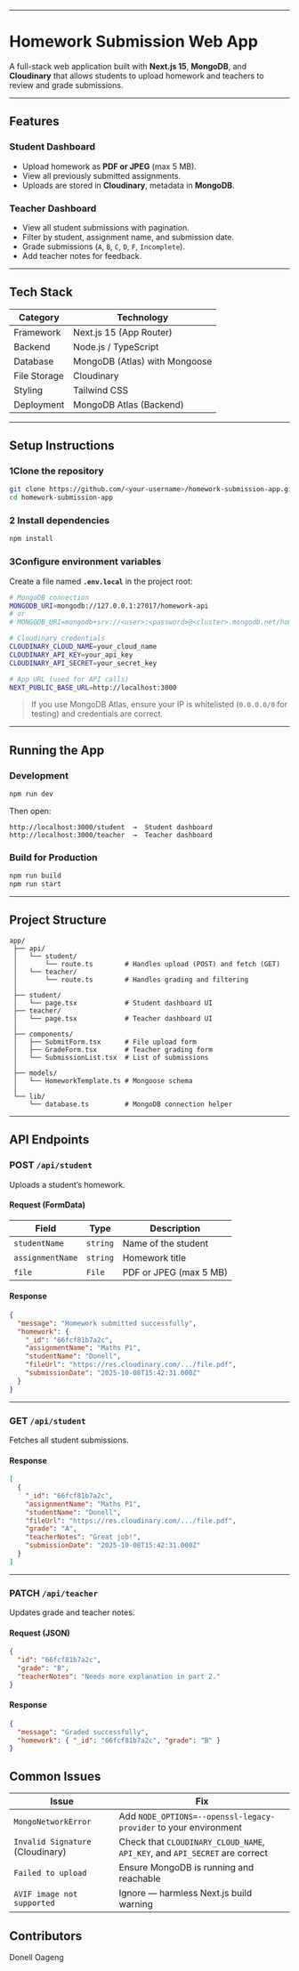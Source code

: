 
---

# Homework Submission Web App

A full-stack web application built with **Next.js 15**, **MongoDB**, and **Cloudinary** that allows students to upload homework and teachers to review and grade submissions.

---

## Features

### Student Dashboard

* Upload homework as **PDF or JPEG** (max 5 MB).
* View all previously submitted assignments.
* Uploads are stored in **Cloudinary**, metadata in **MongoDB**.

### Teacher Dashboard

* View all student submissions with pagination.
* Filter by student, assignment name, and submission date.
* Grade submissions (`A`, `B`, `C`, `D`, `F`, `Incomplete`).
* Add teacher notes for feedback.

---

##  Tech Stack

| Category     | Technology                                  |
| ------------ | ------------------------------------------- |
| Framework    | Next.js 15 (App Router)                     |
| Backend      | Node.js / TypeScript                        |
| Database     | MongoDB (Atlas) with Mongoose      |
| File Storage | Cloudinary                                  |
| Styling      | Tailwind CSS                                |
| Deployment   | MongoDB Atlas (Backend) |

---

## Setup Instructions

### 1️Clone the repository

```bash
git clone https://github.com/<your-username>/homework-submission-app.git
cd homework-submission-app
```

### 2 Install dependencies

```bash
npm install
```

### 3️Configure environment variables

Create a file named **`.env.local`** in the project root:

```bash
# MongoDB connection
MONGODB_URI=mongodb://127.0.0.1:27017/homework-api
# or
# MONGODB_URI=mongodb+srv://<user>:<password>@<cluster>.mongodb.net/homework-api?retryWrites=true&w=majority

# Cloudinary credentials
CLOUDINARY_CLOUD_NAME=your_cloud_name
CLOUDINARY_API_KEY=your_api_key
CLOUDINARY_API_SECRET=your_secret_key

# App URL (used for API calls)
NEXT_PUBLIC_BASE_URL=http://localhost:3000
```

> If you use MongoDB Atlas, ensure your IP is whitelisted (`0.0.0.0/0` for testing) and credentials are correct.

---

## Running the App

### Development

```bash
npm run dev
```

Then open:

```
http://localhost:3000/student  →  Student dashboard
http://localhost:3000/teacher  →  Teacher dashboard
```

###  Build for Production

```bash
npm run build
npm run start
```

---

## Project Structure

```
app/
 ├── api/
 │   └── student/
 │       └── route.ts        # Handles upload (POST) and fetch (GET)
 │   └── teacher/
 │       └── route.ts        # Handles grading and filtering
 │
 ├── student/
 │   └── page.tsx            # Student dashboard UI
 ├── teacher/
 │   └── page.tsx            # Teacher dashboard UI
 │
 ├── components/
 │   ├── SubmitForm.tsx      # File upload form
 │   ├── GradeForm.tsx       # Teacher grading form
 │   └── SubmissionList.tsx  # List of submissions
 │
 ├── models/
 │   └── HomeworkTemplate.ts # Mongoose schema
 │
 └── lib/
     └── database.ts         # MongoDB connection helper
```

---

## API Endpoints

### **POST** `/api/student`

Uploads a student’s homework.

#### Request (FormData)

| Field            | Type     | Description            |
| ---------------- | -------- | ---------------------- |
| `studentName`    | `string` | Name of the student    |
| `assignmentName` | `string` | Homework title         |
| `file`           | `File`   | PDF or JPEG (max 5 MB) |

#### Response

```json
{
  "message": "Homework submitted successfully",
  "homework": {
    "_id": "66fcf81b7a2c",
    "assignmentName": "Maths P1",
    "studentName": "Donell",
    "fileUrl": "https://res.cloudinary.com/.../file.pdf",
    "submissionDate": "2025-10-08T15:42:31.000Z"
  }
}
```

---

### **GET** `/api/student`

Fetches all student submissions.

#### Response

```json
[
  {
    "_id": "66fcf81b7a2c",
    "assignmentName": "Maths P1",
    "studentName": "Donell",
    "fileUrl": "https://res.cloudinary.com/.../file.pdf",
    "grade": "A",
    "teacherNotes": "Great job!",
    "submissionDate": "2025-10-08T15:42:31.000Z"
  }
]
```

---

### **PATCH** `/api/teacher`

Updates grade and teacher notes.

#### Request (JSON)

```json
{
  "id": "66fcf81b7a2c",
  "grade": "B",
  "teacherNotes": "Needs more explanation in part 2."
}
```
#### Response

```json
{
  "message": "Graded successfully",
  "homework": { "_id": "66fcf81b7a2c", "grade": "B" }
}
```
## Common Issues

| Issue                              | Fix                                                                         |
| ---------------------------------- | --------------------------------------------------------------------------- |
|  `MongoNetworkError`              | Add `NODE_OPTIONS=--openssl-legacy-provider` to your environment            |
|  `Invalid Signature` (Cloudinary) | Check that `CLOUDINARY_CLOUD_NAME`, `API_KEY`, and `API_SECRET` are correct |
|  `Failed to upload`               | Ensure MongoDB is running and reachable                                     |
|  `AVIF image not supported`       | Ignore — harmless Next.js build warning                                     |


##  Contributors
Donell Oageng


